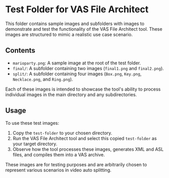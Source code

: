 # Test Folder for VAS File Architect

This folder contains sample images and subfolders with images to demonstrate and test the functionality of the VAS File Architect tool. These images are structured to mimic a realistic use case scenario.

## Contents

- `marioparty.png`: A sample image at the root of the test folder.
- `final/`: A subfolder containing two images (`final1.png` and `final2.png`).
- `split/`: A subfolder containing four images (`Box.png`, `Key.png`, `Necklace.png`, and `Ring.png`).

Each of these images is intended to showcase the tool's ability to process individual images in the main directory and any subdirectories.

## Usage

To use these test images:

1. Copy the `test-folder` to your chosen directory.
2. Run the VAS File Architect tool and select this copied `test-folder` as your target directory.
3. Observe how the tool processes these images, generates XML and ASL files, and compiles them into a VAS archive.

These images are for testing purposes and are arbitrarily chosen to represent various scenarios in video auto splitting.
